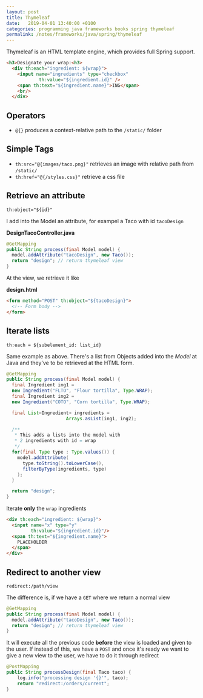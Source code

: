 ```yaml
---
layout: post
title: Thymeleaf
date:   2019-04-01 13:40:00 +0100
categories: programming java frameworks books spring thymeleaf
permalink: /notes/frameworks/java/spring/thymeleaf
---
```

Thymeleaf is an HTML template engine, which provides full Spring support.

~~~ html
<h3>Designate your wrap:<h3>
  <div th:each="ingredient: ${wrap}">
    <input name="ingredients" type="checkbox"
            th:value="${ingredient.id}" />
    <span th:text="${ingredient.name}">ING</span>
    <br/>
  </div>
~~~

## Operators
* `@{}` produces a context-relative path to the `/static/` folder

## Simple Tags

* `th:src="@{images/taco.png}"` retrieves an image with relative path from `/static/`
* `th:href="@{/styles.css}"` retrieve a css file
<!--more-->

## Retrieve an attribute
`th:object="${id}"`  

I add into the Model an attribute, for exampel a Taco with id `tacoDesign`  

**DesignTacoController.java**
~~~ java
@GetMapping
public String process(final Model model) {
  model.addAttribute("tacoDesign", new Taco());
  return "design"; // return thymeleaf view
}
~~~

At the view, we retrieve it like

**design.html**
~~~ html
<form method="POST" th:object="${tacoDesign}">
  <!-- Form body -->
</form>
~~~

## Iterate lists
`th:each = ${subelement_id: list_id}`  

Same example as above. There's a list from Objects added into the _Model_ at Java and they've to be retrieved at the HTML form.
~~~ java
@GetMapping
public String process(final Model model) {
  final Ingredient ing1 =
  new Ingredient("FLTO", "Flour tortilla", Type.WRAP);
  final Ingredient ing2 =
  new Ingredient("COTO", "Corn tortilla", Type.WRAP);

  final List<Ingredient> ingredients =
                      Arrays.asList(ing1, ing2);

  /**
   * This adds a lists into the model with
   * 2 ingredients with id = wrap
   */
  for(final Type type : Type.values()) {
    model.addAttribute(
      type.toString().toLowerCase(),
      filterByType(ingredients, type)
    );
  }

  return "design";
}
~~~

Iterate **only** the `wrap` ingredients
~~~ html
<div th:each="ingredient: ${wrap}">
  <input name="x" type="y"
         th:value="${ingredient.id}"/>
  <span th:text="${ingredient.name}">
    PLACEHOLDER
  </span>
</div>
~~~

## Redirect to another view
`redirect:/path/view`

The difference is, if we have a `GET` where we return a normal view
~~~ java
@GetMapping
public String process(final Model model) {
  model.addAttribute("tacoDesign", new Taco());
  return "design"; // return thymeleaf view
}
~~~
It will execute all the previous code **before** the view is loaded and given to the user. If instead of this, we have a `POST` and once it's ready we want to give a new view to the user, we have to do it through redirect  
~~~ java
@PostMapping
public String processDesign(final Taco taco) {
    log.info("processing design '{}'", taco);
    return "redirect:/orders/current";
}
~~~
